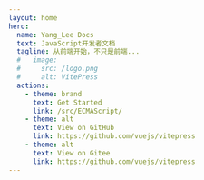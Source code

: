```yaml
---
layout: home
hero:
  name: Yang_Lee Docs
  text: JavaScript开发者文档
  tagline: 从前端开始，不只是前端...
  #   image:
  #     src: /logo.png
  #     alt: VitePress
  actions:
    - theme: brand
      text: Get Started
      link: /src/ECMAScript/
    - theme: alt
      text: View on GitHub
      link: https://github.com/vuejs/vitepress
    - theme: alt
      text: View on Gitee
      link: https://github.com/vuejs/vitepress
---
```

